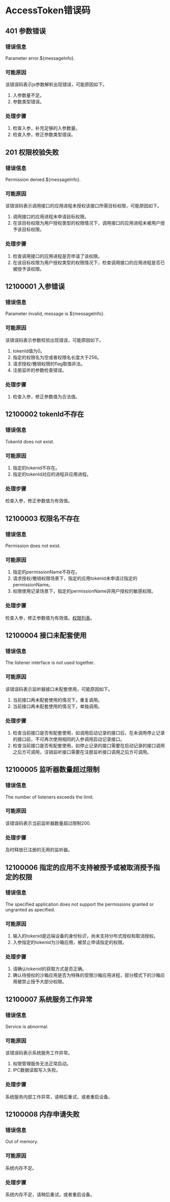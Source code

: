 # AccessToken错误码

## 401 参数错误

### 错误信息
Parameter error.${messageInfo}.

### 可能原因
该错误码表示js参数解析出现错误，可能原因如下。
1. 入参数量不足。
2. 参数类型错误。

### 处理步骤
1. 检查入参，补充足够的入参数量。
2. 检查入参，修正参数类型错误。


## 201 权限校验失败

### 错误信息
Permission denied.${messageInfo}.

### 可能原因
该错误码表示调用接口的应用进程未授权该接口所需目标权限，可能原因如下。
1. 调用接口的应用进程未申请目标权限。
2. 在该目标权限为用户授权类型的权限情况下，调用接口的应用进程未被用户授予该目标权限。

### 处理步骤
1. 检查调用接口的应用进程是否申请了该权限。
2. 在该目标权限为用户授权类型的权限情况下，检查调用接口的应用进程是否已被授予该权限。


## 12100001 入参错误

### 错误信息
Parameter invalid, message is ${messageInfo}.

### 可能原因
该错误码表示参数校验出现错误，可能原因如下。
1. tokenId值为0。
2. 指定的权限名为空或者权限名长度大于256。
3. 请求授权/撤销权限的flag取值非法。
4. 注册监听的参数检查错误。

### 处理步骤
1. 检查入参，修正参数值为合法值。


## 12100002 tokenId不存在

### 错误信息
TokenId does not exist.

### 可能原因
1. 指定的tokenid不存在。
2. 指定的tokenId对应的进程非应用进程。

### 处理步骤
检查入参，修正参数值为有效值。


## 12100003 权限名不存在

### 错误信息
Permission does not exist.

### 可能原因
1. 指定的permissionName不存在。
2. 请求授权/撤销权限场景下，指定的应用tokenid未申请过指定的permissionName。
3. 权限使用记录场景下，指定的permissionName非用户授权的敏感权限。

### 处理步骤
检查入参，修正参数值为有效值。[权限列表](../../security/permission-list.md)。


## 12100004 接口未配套使用

### 错误信息
The listener interface is not used together.

### 可能原因
该错误码表示监听器接口未配套使用，可能原因如下。
1. 当前接口再未配套使用的情况下，重复调用。
2. 当前接口再未配套使用的情况下，单独调用。

### 处理步骤
1. 检查当前接口是否有配套使用，如调用启动记录的接口后，在未调用停止记录的接口前，不可再次使用相同的入参调用启动记录接口。
2. 检查当前接口是否有配套使用，如停止记录的接口需要在启动记录的接口调用之后方可调用，注销监听接口需要在注册监听接口调用之后方可调用。


## 12100005 监听器数量超过限制

### 错误信息
The number of listeners exceeds the limit.

### 可能原因
该错误码表示当前监听器数量超过限制200.

### 处理步骤
及时释放已注册的无用的监听器。


## 12100006 指定的应用不支持被授予或被取消授予指定的权限

### 错误信息
The specified application does not support the permissions granted or ungranted as specified.

### 可能原因
1. 输入的tokenid是远端设备的身份标识，尚未支持分布式授权和取消授权。
2. 入参指定的tokenid为沙箱应用，被禁止申请指定的权限。

### 处理步骤
1. 请确认tokenid的获取方式是否正确。
2. 确认待授权的沙箱应用是否为特殊的受限沙箱应用进程，部分模式下的沙箱应用被禁止授予大部分权限。


## 12100007 系统服务工作异常

### 错误信息
Service is abnormal.

### 可能原因
该错误码表示系统服务工作异常。
1. 权限管理服务无法正常启动。
2. IPC数据读取写入失败。

### 处理步骤
系统服务内部工作异常，请稍后重试，或者重启设备。


## 12100008 内存申请失败

### 错误信息
Out of memory.

### 可能原因
系统内存不足。

### 处理步骤
系统内存不足，请稍后重试，或者重启设备。
